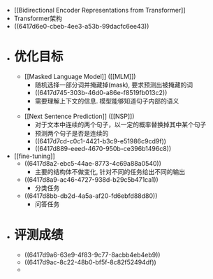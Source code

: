 - [[Bidirectional Encoder Representations from Transformer]]
- Transformer架构
- ((6417d6e0-cbeb-4ee3-a53b-99dacfc6ee43))
- # 优化目标
	- [[Masked Language Model]] ([[MLM]])
		- 随机选择一部分词并掩藏掉(mask), 要求预测出被掩藏的词
		- ((6417d745-303b-46d0-a86e-f8519fb013c2))
		- 需要理解上下文的信息. 模型能够知道句子内部的语义
		-
	- [[Next Sentence Prediction]] ([[NSP]])
		- 对于文本中连续的两个句子，以一定的概率替换掉其中某个句子
		- 预测两个句子是否是连续的
		- ((6417d7cd-c0c1-4421-b3c9-e51986c9cd9f))
		- ((6417d889-eeed-4670-950b-ce396b1496c8))
- [[fine-tuning]]
	- ((6417d8a2-ebc5-44ae-8773-4c69a88a0540))
		- 主要的结构体不做变化, 针对不同的任务给出不同的输出
	- ((6417d8a9-ac46-4727-938d-b29c5b471ca1))
		- 分类任务
	- ((6417d8bb-db2d-4a5a-af20-fd6ebfd88d80))
		- 问答任务
- # 评测成绩
	- ((6417d9a6-63e9-4f83-9c77-8acbb4eb4eb9))
	- ((6417d9ac-8c22-48b0-bf5f-8c82f52494df))
	-